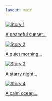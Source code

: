 ```yaml
---
layout: main
---
```

<div class="stories-container">
  <div class="stories-track">
    <a href="/blog/story1/" class="story-item">
      <img src="/assets/story1.jpg" alt="Story 1">
      <p>A peaceful sunset...</p>
    </a>
    <a href="/blog/story2/" class="story-item">
      <img src="/assets/story2.jpg" alt="Story 2">
      <p>A quiet morning...</p>
    </a>
    <a href="/blog/story3/" class="story-item">
      <img src="/assets/story3.jpg" alt="Story 3">
      <p>A starry night...</p>
    </a>
    <a href="/blog/story4/" class="story-item">
      <img src="/assets/story4.jpg" alt="Story 4">
      <p>A calm ocean...</p>
    </a>
  </div>
</div>
<script src="https://cdnjs.cloudflare.com/ajax/libs/gsap/3.11.5/gsap.min.js"></script>

<script src="/carousel.js"></script>